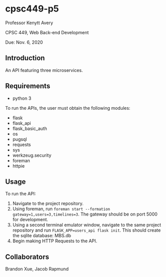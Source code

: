 # cpsc449-p5

Professor Kenytt Avery

CPSC 449, Web Back-end Development

Due: Nov. 6, 2020

## Introduction
An API featuring three microservices.

## Requirements
- python 3

To run the APIs, the user must obtain the following modules:

- flask
- flask_api
- flask_basic_auth
- os
- pugsql
- requests
- sys
- werkzeug.security
- foreman
- httpie

## Usage
To run the API:

1. Navigate to the project repository.
2. Using foreman, run `foreman start --formation gateway=1,users=3,timelines=3`. The gateway should be on port 5000 for development.
3. Using a second terminal emulator window, navigate to the same project repository and run `FLASK_APP=users_api flask init`. This should create the sqlite database: MBS.db
4. Begin making HTTP Requests to the API.

## Collaborators
Brandon Xue, Jacob Rapmund
